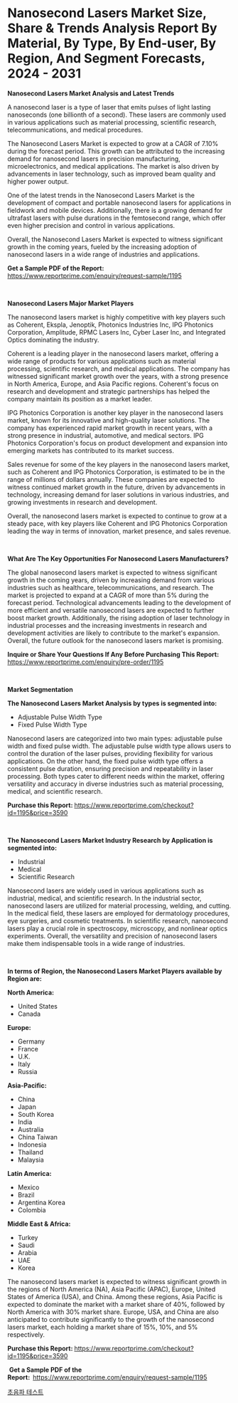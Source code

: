 <p><h1>Nanosecond Lasers Market Size, Share & Trends Analysis Report By Material, By Type, By End-user, By Region, And Segment Forecasts, 2024 - 2031</h1></p><p><strong>Nanosecond Lasers Market Analysis and Latest Trends</strong></p>
<p><p>A nanosecond laser is a type of laser that emits pulses of light lasting nanoseconds (one billionth of a second). These lasers are commonly used in various applications such as material processing, scientific research, telecommunications, and medical procedures.</p><p>The Nanosecond Lasers Market is expected to grow at a CAGR of 7.10% during the forecast period. This growth can be attributed to the increasing demand for nanosecond lasers in precision manufacturing, microelectronics, and medical applications. The market is also driven by advancements in laser technology, such as improved beam quality and higher power output.</p><p>One of the latest trends in the Nanosecond Lasers Market is the development of compact and portable nanosecond lasers for applications in fieldwork and mobile devices. Additionally, there is a growing demand for ultrafast lasers with pulse durations in the femtosecond range, which offer even higher precision and control in various applications.</p><p>Overall, the Nanosecond Lasers Market is expected to witness significant growth in the coming years, fueled by the increasing adoption of nanosecond lasers in a wide range of industries and applications.</p></p>
<p><strong>Get a Sample PDF of the Report:&nbsp;</strong> <a href="https://www.reportprime.com/enquiry/request-sample/1195">https://www.reportprime.com/enquiry/request-sample/1195</a></p>
<p>&nbsp;</p>
<p><strong>Nanosecond Lasers Major Market Players</strong></p>
<p><p>The nanosecond lasers market is highly competitive with key players such as Coherent, Ekspla, Jenoptik, Photonics Industries Inc, IPG Photonics Corporation, Amplitude, RPMC Lasers Inc, Cyber Laser Inc, and Integrated Optics dominating the industry.</p><p>Coherent is a leading player in the nanosecond lasers market, offering a wide range of products for various applications such as material processing, scientific research, and medical applications. The company has witnessed significant market growth over the years, with a strong presence in North America, Europe, and Asia Pacific regions. Coherent's focus on research and development and strategic partnerships has helped the company maintain its position as a market leader.</p><p>IPG Photonics Corporation is another key player in the nanosecond lasers market, known for its innovative and high-quality laser solutions. The company has experienced rapid market growth in recent years, with a strong presence in industrial, automotive, and medical sectors. IPG Photonics Corporation's focus on product development and expansion into emerging markets has contributed to its market success.</p><p>Sales revenue for some of the key players in the nanosecond lasers market, such as Coherent and IPG Photonics Corporation, is estimated to be in the range of millions of dollars annually. These companies are expected to witness continued market growth in the future, driven by advancements in technology, increasing demand for laser solutions in various industries, and growing investments in research and development.</p><p>Overall, the nanosecond lasers market is expected to continue to grow at a steady pace, with key players like Coherent and IPG Photonics Corporation leading the way in terms of innovation, market presence, and sales revenue.</p></p>
<p>&nbsp;</p>
<p><strong>What Are The Key Opportunities For Nanosecond Lasers Manufacturers?</strong></p>
<p><p>The global nanosecond lasers market is expected to witness significant growth in the coming years, driven by increasing demand from various industries such as healthcare, telecommunications, and research. The market is projected to expand at a CAGR of more than 5% during the forecast period. Technological advancements leading to the development of more efficient and versatile nanosecond lasers are expected to further boost market growth. Additionally, the rising adoption of laser technology in industrial processes and the increasing investments in research and development activities are likely to contribute to the market's expansion. Overall, the future outlook for the nanosecond lasers market is promising.</p></p>
<p><strong>Inquire or Share Your Questions If Any Before Purchasing This Report:</strong> <a href="https://www.reportprime.com/enquiry/pre-order/1195">https://www.reportprime.com/enquiry/pre-order/1195</a></p>
<p>&nbsp;</p>
<p><strong>Market Segmentation</strong></p>
<p><strong>The Nanosecond Lasers Market Analysis by types is segmented into:</strong></p>
<p><ul><li>Adjustable Pulse Width Type</li><li>Fixed Pulse Width Type</li></ul></p>
<p><p>Nanosecond lasers are categorized into two main types: adjustable pulse width and fixed pulse width. The adjustable pulse width type allows users to control the duration of the laser pulses, providing flexibility for various applications. On the other hand, the fixed pulse width type offers a consistent pulse duration, ensuring precision and repeatability in laser processing. Both types cater to different needs within the market, offering versatility and accuracy in diverse industries such as material processing, medical, and scientific research.</p></p>
<p><strong>Purchase this Report:&nbsp;</strong><a href="https://www.reportprime.com/checkout?id=1195&price=3590">https://www.reportprime.com/checkout?id=1195&price=3590</a></p>
<p>&nbsp;</p>
<p><strong>The Nanosecond Lasers Market Industry Research by Application is segmented into:</strong></p>
<p><ul><li>Industrial</li><li>Medical</li><li>Scientific Research</li></ul></p>
<p><p>Nanosecond lasers are widely used in various applications such as industrial, medical, and scientific research. In the industrial sector, nanosecond lasers are utilized for material processing, welding, and cutting. In the medical field, these lasers are employed for dermatology procedures, eye surgeries, and cosmetic treatments. In scientific research, nanosecond lasers play a crucial role in spectroscopy, microscopy, and nonlinear optics experiments. Overall, the versatility and precision of nanosecond lasers make them indispensable tools in a wide range of industries.</p></p>
<p>&nbsp;</p>
<p><strong>In terms of Region, the Nanosecond Lasers Market Players available by Region are:</strong></p>
<p>
    <p> <strong> North America: </strong>
        <ul>
            <li>United States</li>
            <li>Canada</li>
        </ul>
        </p> 
    <p> <strong> Europe: </strong>
        <ul>
            <li>Germany</li>
            <li>France</li>
            <li>U.K.</li>
            <li>Italy</li>
            <li>Russia</li>
        </ul>
        </p> 
    <p> <strong> Asia-Pacific: </strong>
        <ul>
            <li>China</li>
            <li>Japan</li>
            <li>South Korea</li>
            <li>India</li>
            <li>Australia</li>
            <li>China Taiwan</li>
            <li>Indonesia</li>
            <li>Thailand</li>
            <li>Malaysia</li>
        </ul>
        </p> 
    <p> <strong> Latin America: </strong>
        <ul>
            <li>Mexico</li>
            <li>Brazil</li>
            <li>Argentina Korea</li>
            <li>Colombia</li>
        </ul>
        </p> 
    <p> <strong> Middle East & Africa: </strong>
        <ul>
            <li>Turkey</li>
            <li>Saudi</li>
            <li>Arabia</li>
            <li>UAE</li>
            <li>Korea</li>
        </ul>
    </p>
    </p>
<p><p>The nanosecond lasers market is expected to witness significant growth in the regions of North America (NA), Asia Pacific (APAC), Europe, United States of America (USA), and China. Among these regions, Asia Pacific is expected to dominate the market with a market share of 40%, followed by North America with 30% market share. Europe, USA, and China are also anticipated to contribute significantly to the growth of the nanosecond lasers market, each holding a market share of 15%, 10%, and 5% respectively.</p></p>
<p><strong>Purchase this Report: </strong><a href="https://www.reportprime.com/checkout?id=1195&price=3590">https://www.reportprime.com/checkout?id=1195&price=3590</a></p>
<p>&nbsp;<strong>Get a Sample PDF of the Report:&nbsp;&nbsp;</strong><a href="https://www.reportprime.com/enquiry/request-sample/1195">https://www.reportprime.com/enquiry/request-sample/1195</a></p>
<p><strong></strong></p>
<p><p><a href="https://github.com/lzrvbyqzftro57/Market-Research-Report-List-1/blob/main/58557598247.md">초음파 테스트</a></p></p>